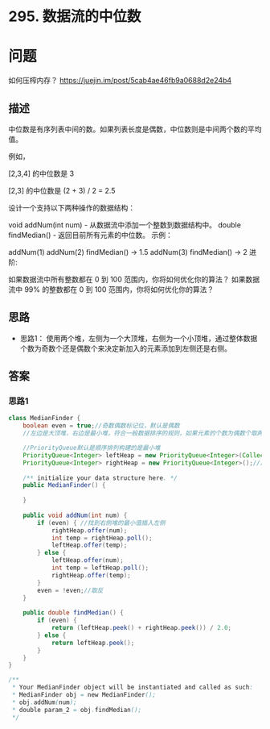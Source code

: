 # 295. 数据流的中位数
[](https://leetcode-cn.com/problems/find-median-from-data-stream/)



# 问题
如何压榨内存？
https://juejin.im/post/5cab4ae46fb9a0688d2e24b4


## 描述
中位数是有序列表中间的数。如果列表长度是偶数，中位数则是中间两个数的平均值。

例如，

[2,3,4] 的中位数是 3

[2,3] 的中位数是 (2 + 3) / 2 = 2.5

设计一个支持以下两种操作的数据结构：

void addNum(int num) - 从数据流中添加一个整数到数据结构中。
double findMedian() - 返回目前所有元素的中位数。
示例：

addNum(1)
addNum(2)
findMedian() -> 1.5
addNum(3) 
findMedian() -> 2
进阶:

如果数据流中所有整数都在 0 到 100 范围内，你将如何优化你的算法？
如果数据流中 99% 的整数都在 0 到 100 范围内，你将如何优化你的算法？


## 思路
- 思路1：
使用两个堆，左侧为一个大顶堆，右侧为一个小顶堆，通过整体数据个数为奇数个还是偶数个来决定新加入的元素添加到左侧还是右侧。


## 答案

### 思路1
```java
class MedianFinder {
    boolean even = true;//奇数偶数标记位，默认是偶数
    //左边是大顶堆，右边是最小堆，符合一般数据排序的规则，如果元素的个数为偶数个取两个堆顶的元素然后求平均值，奇数个即是大顶堆的值

    //PriorityQueue默认是顺序排列构建的是最小堆
    PriorityQueue<Integer> leftHeap = new PriorityQueue<Integer>(Collections.reverseOrder());//最大堆
    PriorityQueue<Integer> rightHeap = new PriorityQueue<Integer>();//最小堆
    
    /** initialize your data structure here. */
    public MedianFinder() {
        
    }
    
    public void addNum(int num) {
        if (even) { //找到右侧堆的最小值插入左侧
            rightHeap.offer(num);
            int temp = rightHeap.poll();
            leftHeap.offer(temp);
        } else {
            leftHeap.offer(num);
            int temp = leftHeap.poll();
            rightHeap.offer(temp);
        }
        even = !even;//取反
    }
    
    public double findMedian() {
        if (even) {
            return (leftHeap.peek() + rightHeap.peek()) / 2.0;
        } else {
            return leftHeap.peek();
        }
    }
}

/**
 * Your MedianFinder object will be instantiated and called as such:
 * MedianFinder obj = new MedianFinder();
 * obj.addNum(num);
 * double param_2 = obj.findMedian();
 */
```
